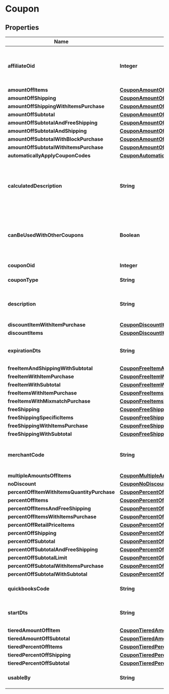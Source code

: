 
# Coupon

## Properties
Name | Type | Description | Notes
------------ | ------------- | ------------- | -------------
**affiliateOid** | **Integer** | Associates an order with an affiliate when this value is set. |  [optional]
**amountOffItems** | [**CouponAmountOffItems**](CouponAmountOffItems.md) |  |  [optional]
**amountOffShipping** | [**CouponAmountOffShipping**](CouponAmountOffShipping.md) |  |  [optional]
**amountOffShippingWithItemsPurchase** | [**CouponAmountOffShippingWithItemsPurchase**](CouponAmountOffShippingWithItemsPurchase.md) |  |  [optional]
**amountOffSubtotal** | [**CouponAmountOffSubtotal**](CouponAmountOffSubtotal.md) |  |  [optional]
**amountOffSubtotalAndFreeShipping** | [**CouponAmountOffSubtotalFreeShippingWithPurchase**](CouponAmountOffSubtotalFreeShippingWithPurchase.md) |  |  [optional]
**amountOffSubtotalAndShipping** | [**CouponAmountOffSubtotalAndShipping**](CouponAmountOffSubtotalAndShipping.md) |  |  [optional]
**amountOffSubtotalWithBlockPurchase** | [**CouponAmountOffSubtotalWithBlockPurchase**](CouponAmountOffSubtotalWithBlockPurchase.md) |  |  [optional]
**amountOffSubtotalWithItemsPurchase** | [**CouponAmountOffSubtotalWithItemsPurchase**](CouponAmountOffSubtotalWithItemsPurchase.md) |  |  [optional]
**automaticallyApplyCouponCodes** | [**CouponAutomaticallyApplyCouponCodes**](CouponAutomaticallyApplyCouponCodes.md) |  |  [optional]
**calculatedDescription** | **String** | Calculated description displayed to the customer if no description is specified. |  [optional]
**canBeUsedWithOtherCoupons** | **Boolean** | True if this coupon can be used with other coupons in a single order. |  [optional]
**couponOid** | **Integer** | Coupon oid. |  [optional]
**couponType** | **String** | Coupon type. |  [optional]
**description** | **String** | Description of the coupon up to 50 characters. |  [optional]
**discountItemWithItemPurchase** | [**CouponDiscountItemWithItemPurchase**](CouponDiscountItemWithItemPurchase.md) |  |  [optional]
**discountItems** | [**CouponDiscountItems**](CouponDiscountItems.md) |  |  [optional]
**expirationDts** | **String** | Date/time when coupon expires |  [optional]
**freeItemAndShippingWithSubtotal** | [**CouponFreeItemAndShippingWithSubtotal**](CouponFreeItemAndShippingWithSubtotal.md) |  |  [optional]
**freeItemWithItemPurchase** | [**CouponFreeItemWithItemPurchase**](CouponFreeItemWithItemPurchase.md) |  |  [optional]
**freeItemWithSubtotal** | [**CouponFreeItemWithSubtotal**](CouponFreeItemWithSubtotal.md) |  |  [optional]
**freeItemsWithItemPurchase** | [**CouponFreeItemsWithItemPurchase**](CouponFreeItemsWithItemPurchase.md) |  |  [optional]
**freeItemsWithMixmatchPurchase** | [**CouponFreeItemsWithMixMatchPurchase**](CouponFreeItemsWithMixMatchPurchase.md) |  |  [optional]
**freeShipping** | [**CouponFreeShipping**](CouponFreeShipping.md) |  |  [optional]
**freeShippingSpecificItems** | [**CouponFreeShippingSpecificItems**](CouponFreeShippingSpecificItems.md) |  |  [optional]
**freeShippingWithItemsPurchase** | [**CouponFreeShippingWithItemsPurchase**](CouponFreeShippingWithItemsPurchase.md) |  |  [optional]
**freeShippingWithSubtotal** | [**CouponFreeShippingWithSubtotal**](CouponFreeShippingWithSubtotal.md) |  |  [optional]
**merchantCode** | **String** | Merchant code of coupon up to 20 characters. |  [optional]
**multipleAmountsOffItems** | [**CouponMultipleAmountsOffItems**](CouponMultipleAmountsOffItems.md) |  |  [optional]
**noDiscount** | [**CouponNoDiscount**](CouponNoDiscount.md) |  |  [optional]
**percentOffItemWithItemsQuantityPurchase** | [**CouponPercentOffItemWithItemsQuantityPurchase**](CouponPercentOffItemWithItemsQuantityPurchase.md) |  |  [optional]
**percentOffItems** | [**CouponPercentOffItems**](CouponPercentOffItems.md) |  |  [optional]
**percentOffItemsAndFreeShipping** | [**CouponPercentOffItemsAndFreeShipping**](CouponPercentOffItemsAndFreeShipping.md) |  |  [optional]
**percentOffItemsWithItemsPurchase** | [**CouponPercentOffItemsWithItemsPurchase**](CouponPercentOffItemsWithItemsPurchase.md) |  |  [optional]
**percentOffRetailPriceItems** | [**CouponPercentOffRetailPriceItems**](CouponPercentOffRetailPriceItems.md) |  |  [optional]
**percentOffShipping** | [**CouponPercentOffShipping**](CouponPercentOffShipping.md) |  |  [optional]
**percentOffSubtotal** | [**CouponPercentOffSubtotal**](CouponPercentOffSubtotal.md) |  |  [optional]
**percentOffSubtotalAndFreeShipping** | [**CouponPercentOffSubtotalAndFreeShipping**](CouponPercentOffSubtotalAndFreeShipping.md) |  |  [optional]
**percentOffSubtotalLimit** | [**CouponPercentOffSubtotalLimit**](CouponPercentOffSubtotalLimit.md) |  |  [optional]
**percentOffSubtotalWithItemsPurchase** | [**CouponPercentOffSubtotalWithItemsPurchase**](CouponPercentOffSubtotalWithItemsPurchase.md) |  |  [optional]
**percentOffSubtotalWithSubtotal** | [**CouponPercentOffSubtotalWithSubtotal**](CouponPercentOffSubtotalWithSubtotal.md) |  |  [optional]
**quickbooksCode** | **String** | Quickbooks accounting code. |  [optional]
**startDts** | **String** | Date/time when coupon is valid |  [optional]
**tieredAmountOffItem** | [**CouponTieredAmountOffItem**](CouponTieredAmountOffItem.md) |  |  [optional]
**tieredAmountOffSubtotal** | [**CouponTieredAmountOffSubtotal**](CouponTieredAmountOffSubtotal.md) |  |  [optional]
**tieredPercentOffItems** | [**CouponTieredPercentOffItems**](CouponTieredPercentOffItems.md) |  |  [optional]
**tieredPercentOffShipping** | [**CouponTieredPercentOffShipping**](CouponTieredPercentOffShipping.md) |  |  [optional]
**tieredPercentOffSubtotal** | [**CouponTieredPercentOffSubtotal**](CouponTieredPercentOffSubtotal.md) |  |  [optional]
**usableBy** | **String** | Who may use this coupon. |  [optional]



